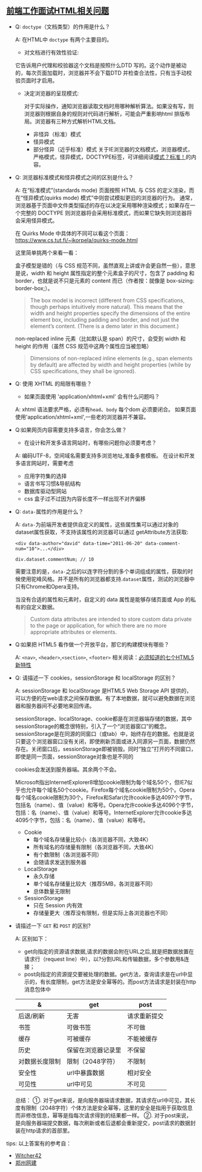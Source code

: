 ## [前端工作面试HTML相关问题](https://github.com/darcyclarke/Front-end-Developer-Interview-Questions#html)

* Q: `doctype`（文档类型）的作用是什么？

  A: 在HTML中 `doctype` 有两个主要目的。
   - 对文档进行有效性验证:

    它告诉用户代理和校验器这个文档是按照什么DTD 写的。这个动作是被动的，每次页面加载时，浏览器并不会下载DTD 并检查合法性，只有当手动校验页面时才启用。

  - 决定浏览器的呈现模式:

    对于实际操作，通知浏览器读取文档时用哪种解析算法。如果没有写，则浏览器则根据自身的规则对代码进行解析，可能会严重影响html 排版布局。浏览器有三种方式解析HTML文档。
     * 非怪异（标准）模式
     * 怪异模式
     * 部分怪异（近乎标准）模式
  关于IE浏览器的文档模式，浏览器模式，严格模式，怪异模式，DOCTYPE标签，可详细阅读[模式？标准！](http://padding.me/blog/2014/07/04/mode-or-standard/)的内容。

* Q: 浏览器标准模式和怪异模式之间的区别是什么？

  A: 在“标准模式”(standards mode) 页面按照 HTML 与 CSS 的定义渲染，而在“怪异模式(quirks mode) 模式”中则尝试模拟更旧的浏览器的行为。
  通常，浏览器基于页面中文件类型描述的存在以决定采用哪种渲染模式；如果存在一个完整的 DOCTYPE 则浏览器将会采用标准模式，而如果它缺失则浏览器将会采用怪异模式。

  在 Quirks Mode 中具体的不同可以看这个页面：<https://www.cs.tut.fi/~jkorpela/quirks-mode.html>

  这里简单挑两个来看一看：

  盒子模型是错的（与 CSS 规范不同，虽然直观上讲或许会更自然一些），意思是说，width 和 height 属性指定的整个元素盒子的尺寸，包含了 padding 和 border，也就是说不只是元素的 content 而已（作者按：就像是 box-sizing: border-box;）。

  > The box model is incorrect (different from CSS spec­i­fi­ca­tions, though perhaps intuitively more natural). This means that the width and height properties specify the dimen­sions of the entire element box, including padding and border, and not just the element’s content. (There is a demo later in this document.)

  non-replaced inline 元素（比如默认是 span）的尺寸，会受到 width 和 height 的作用（虽然 CSS 规范中这两个属性应当被忽略）

  > Dimensions of non-replaced inline elements (e.g., span elements by default) are affected by width and height properties (while by CSS specifications, they shall be ignored).



* Q: 使用 XHTML 的局限有哪些？
    * 如果页面使用 'application/xhtml+xml' 会有什么问题吗？

    A: xhtml 语法要求严格，必须有`head`、`body` 每个dom 必须要闭合。
    如果页面使用'application/xhtml+xml',一些老的浏览器并不兼容。

* Q:如果网页内容需要支持多语言，你会怎么做？
    * 在设计和开发多语言网站时，有哪些问题你必须要考虑？

    A: 编码UTF-8，空间域名需要支持多浏览地址,准备多套模板。
     在设计和开发多语言网站时，需要考虑
     - 应用字符集的选择
     - 语言书写习惯&导航结构
     - 数据库驱动型网站
     - css 盒子过不过因为内容长度不一样出现不对齐偏移

* Q: `data-`属性的作用是什么？

  A: `data-`为前端开发者提供自定义的属性，这些属性集可以通过对象的dataset属性获取，不支持该属性的浏览器可以通过 getAttribute方法获取:

  `<div data-author="david" data-time="2011-06-20" data-comment-num="10">...</div>`

  `div.dataset.commentNum; // 10`

  需要注意的是，`data-`之后的以连字符分割的多个单词组成的属性，获取的时候使用驼峰风格。并不是所有的浏览器都支持.`dataset`属性，测试的浏览器中只有Chrome和Opera支持。

  当没有合适的属性和元素时，自定义的 data 属性是能够存储页面或 App 的私有的自定义数据。

  > Custom data attributes are intended to store custom data private to the page or application, for which there are no more appropriate attributes or elements.

* Q:如果把 HTML5 看作做一个开放平台，那它的构建模块有哪些？

   A: `<nav>`, `<header>`,`<section>`, `<footer>`
    相关阅读：[必须知道的七个HTML5新特性](http://camnpr.com/archives/must-know-the-seven-html5-features.html)

* Q: 请描述一下 cookies，sessionStorage 和 localStorage 的区别？

  A: sessionStorage 和 localStorage 是HTML5 Web Storage API 提供的，可以方便的在web请求之间保存数据。有了本地数据，就可以避免数据在浏览器和服务器间不必要地来回传递。

  sessionStorage、localStorage、cookie都是在浏览器端存储的数据，其中sessionStorage的概念很特别，引入了一个“浏览器窗口”的概念。sessionStorage是在同源的同窗口（或tab）中，始终存在的数据。也就是说只要这个浏览器窗口没有关闭，即使刷新页面或进入同源另一页面，数据仍然存在。关闭窗口后，sessionStorage即被销毁。同时“独立”打开的不同窗口，即使是同一页面，sessionStorage对象也是不同的

  cookies会发送到服务器端。其余两个不会。

  Microsoft指出InternetExplorer8增加cookie限制为每个域名50个，但IE7似乎也允许每个域名50个cookie。Firefox每个域名cookie限制为50个。Opera每个域名cookie限制为30个。Firefox和Safari允许cookie多达4097个字节，包括名（name）、值（value）和等号。Opera允许cookie多达4096个字节，包括：名（name）、值（value）和等号。InternetExplorer允许cookie多达4095个字节，包括：名（name）、值（value）和等号。

  - Cookie
    + 每个域名存储量比较小（各浏览器不同，大致4K）
    + 所有域名的存储量有限制（各浏览器不同，大致4K）
    + 有个数限制（各浏览器不同）
    + 会随请求发送到服务器
  - LocalStorage
    + 永久存储
    + 单个域名存储量比较大（推荐5MB，各浏览器不同）
    + 总体数量无限制
  - SessionStorage
    + 只在 Session 内有效
    + 存储量更大（推荐没有限制，但是实际上各浏览器也不同）


* 请描述一下 `GET` 和 `POST` 的区别?

  A: 区别如下：
  * get向指定的资源请求数据,请求的数据会附在URL之后,就是把数据放置在请求行（request line）中），以?分割URL和传输数据，多个参数用&连接；
  * post向指定的资源提交要被处理的数据。get方法，查询请求是在url中显示的，有长度限制，get方法是安全幂等的。而post方法请求是封装在http消息包体中

   &|get|post
  ---|---|----
  后退/刷新|无害|请求重新提交
  书签|可做书签|不可做
  缓存|可被缓存|不能被缓存
  历史|保留在浏览器记录里|不保留
  对数据长度限制|限制（2048字符）|不限制
  安全性|url中暴露数据|相对安全
  可见性|url中可见|不可见

  总结：
    ①. 对于get来说，是向服务器端请求数据，其请求在url中可见，其长度有限制（2048字符）个体方法是安全幂等，这里的安全是指用于获取信息而非修改信息，幂等是指每次请求得到的结果都一样。
    ②. 对于post来说，是向服务器端提交数据，每次刷新或者后退都会重新提交，post请求的数据封装在http请求的首部里。


tips: 以上答案有的参考自：
  - [Witcher42](http://witcher42.github.io/)
  - [郑州网建](http://camnpr.com/)
